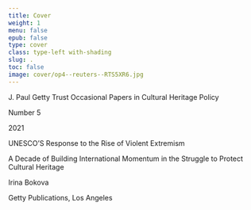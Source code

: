 ```yaml
---
title: Cover
weight: 1
menu: false
epub: false
type: cover
class: type-left with-shading
slug: .
toc: false
image: cover/op4--reuters--RTS5XR6.jpg
---
```


J. Paul Getty Trust Occasional Papers in Cultural Heritage Policy

Number 5

2021

UNESCO’S Response to the Rise of Violent Extremism

A Decade of Building International Momentum in the Struggle to Protect Cultural Heritage

Irina Bokova

Getty Publications, Los Angeles
